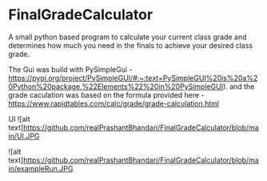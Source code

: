 # FinalGradeCalculator
A small python based program to calculate your current class grade and determines how much you need in the finals to achieve your desired class grade.

The Gui was build with PySimpleGui - https://pypi.org/project/PySimpleGUI/#:~:text=PySimpleGUI%20is%20a%20Python%20package,%22Elements%22%20in%20PySimpleGUI).
and the grade caculation was based on the formula provided here - https://www.rapidtables.com/calc/grade/grade-calculation.html

UI
![alt text]https://github.com/realPrashantBhandari/FinalGradeCalculator/blob/main/UI.JPG

![alt text]https://github.com/realPrashantBhandari/FinalGradeCalculator/blob/main/exampleRun.JPG
